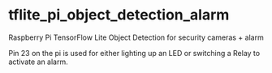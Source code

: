 # tflite_pi_object_detection_alarm
 Raspberry Pi TensorFlow Lite Object Detection for security cameras + alarm

Pin 23 on the pi is used for either lighting up an LED or switching a Relay to activate an alarm.

